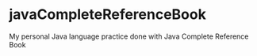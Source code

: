# javaCompleteReferenceBook
My personal Java language practice done with Java Complete Reference Book
